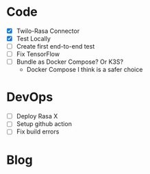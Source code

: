 # Code
- [X] Twilo-Rasa Connector
- [X] Test Locally
- [ ] Create first end-to-end test
- [ ] Fix TensorFlow
- [ ] Bundle as Docker Compose? Or K3S?
  * Docker Compose I think is a safer choice

# DevOps
- [ ] Deploy Rasa X
- [ ] Setup github action
- [ ] Fix build errors

# Blog